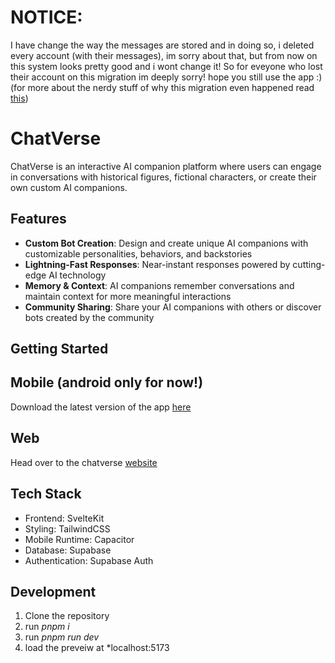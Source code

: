 # NOTICE:
I have change the way the messages are stored and in doing so, i deleted every account (with their messages), im sorry about that, but from now on this system looks pretty good and i wont change it! So for eveyone who lost their account on this migration im deeply sorry! hope you still use the app :) (for more about the nerdy stuff of why this migration even happened read [this](https://github.com/ItzCyzmiX/Chat-Verse-App/blob/main/MIGRATION.md))

# ChatVerse

ChatVerse is an interactive AI companion platform where users can engage in conversations with historical figures, fictional characters, or create their own custom AI companions.

## Features

- **Custom Bot Creation**: Design and create unique AI companions with customizable personalities, behaviors, and backstories
- **Lightning-Fast Responses**: Near-instant responses powered by cutting-edge AI technology
- **Memory & Context**: AI companions remember conversations and maintain context for more meaningful interactions
- **Community Sharing**: Share your AI companions with others or discover bots created by the community

## Getting Started
## Mobile (android only for now!) 
Download the latest version of the app [here](https://github.com/ItzCyzmiX/Chat-Verse-App/releases)
## Web
Head over to the chatverse [website](https://ai-chat-verse.vercel.app)

## Tech Stack

- Frontend: SvelteKit
- Styling: TailwindCSS
- Mobile Runtime: Capacitor
- Database: Supabase
- Authentication: Supabase Auth

## Development

1. Clone the repository
2. run *pnpm i*
3. run *pnpm run dev*
4. load the preveiw at *localhost:5173
